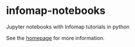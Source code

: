 # infomap-notebooks
Jupyter notebooks with Infomap tutorials in python

See the [homepage](https://mapequation.github.io/infomap-notebooks/) for more information.
